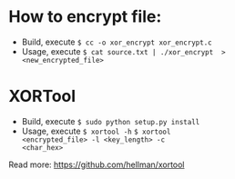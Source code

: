 # How to encrypt file:
- Build, execute <code>$ cc -o xor_encrypt xor_encrypt.c</code>
- Usage, execute <code>$ cat source.txt | ./xor_encrypt <keyfile> > <new_encrypted_file></code>

# XORTool
- Build, execute <code>$ sudo python setup.py install</code>
- Usage, execute <code>$ xortool -h</code> <code>$ xortool <encrypted_file> -l <key_length> -c <char_hex></code>

Read more: https://github.com/hellman/xortool

